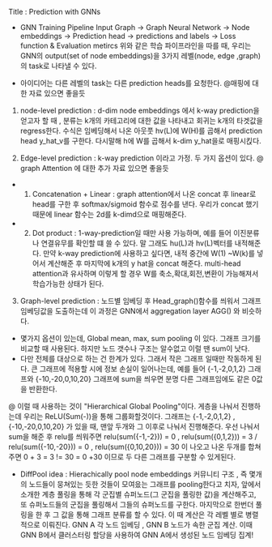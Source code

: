 Title : Prediction with GNNs 
 
 - GNN Training Pipeline
Input Graph -> Graph Neural Network -> Node embeddings -> Prediction head -> predictions and labels -> Loss function & Evaluation metircs
위와 같은 학습 파이프라인을 따를 때, 우리는 GNN의 output(set of node embeddings)을 3가지 레벨(node, edge ,graph)의 task로 나타낼 수 있다.

- 아이디어는 다른 레벨의 task는 다른 prediction heads를 요청한다. @매핑에 대한 자료 있으면 좋을듯
1. node-level prediction : d-dim node embeddings 에서 k-way prediction을 얻고자 할 때 , 분류는 k개의 카테고리에 대한 값을 나타내고 회귀는 k개의 타겟값을 regress한다.
수식은 임베딩해서 나온 아웃풋 hv(L)에 W(H)를 곱해서 prediction head y_hat_v를 구한다. 다시말해 h에 W를 곱해서 k-dim y_hat을로 매핑시킩다.

2. Edge-level prediction : k-way prediction 이라고 가정. 두 가지 옵션이 있다. @ graph Attention 에 대한 추가 자료 있으면 좋을듯
- 1) Concatenation + Linear : graph attention에서 나온 concat 후 linear로 head를 구한 후 softmax/sigmoid 함수로 점수를 낸다. 우리가 concat 했기 때문에 linear 함수는 2d를 k-dimd으로 매핑해준다. 
- 2) Dot product : 1-way-prediction일 때만 사용 가능하며, 예를 들어 이진분류 나 연결유무를 확인할 떄 쓸 수 있다. 말 그래도 hu(L)과 hv(L)벡터를 내적해준다. 만약 k-way prediction에 사용하고 싶다면,
내적 중간에 W(1) ~W(k)를 넣어서 계산해준 후 마지막에 k개의 y hat을 concat 해준다. multi-head attention과 유사하며 이렇게 할 경우 W를 축소,확대,회전,변환이 가능해져서 학습가능한 상태가 된다.

3. Graph-level prediction : 노드별 임베딩 후 Head_graph()함수를 씌워서 그래프 임베딩값을 도출하는데 이 과정은 GNN에서 aggregation layer AGG() 와 비슷하다.
- 몇가지 옵션이 있는데, Global mean, max, sum pooling 이 있다. 그래프 크기를 비교할 때 사용된다. 하지만 노드 갯수나 구조는 알수없고 이럴 땐 sum이 낫다. 
- 다만 전체를 대상으로 하는 건 한계가 있다. 그래서 작은 그래프 일때만 작동하게 된다. 큰 그래프에 적용할 시에 정보 손실이 일어나는데,
예를 들어 {-1,-2,0,1,2} 그래프와 {-10,-20,0,10,20} 그래프에 sum을 씌우면 분명 다른 그래프임에도 같은 0값을 반환한다.

@ 이럴 때 사용하는 것이 "Hierarchical Global Pooling"이다. 게층을 나눠서 진행하는데 우리는 ReLU(Sum(-))을 통해 그룹화할것이다. 
그래프는 {-1,-2,0,1,2} , {-10,-20,0,10,20} 가 있을 때, 맨앞 두개와 그 이후로 나눠서 진행해준다.
우선 나눠서 sum을 해준 후 relu를 씌워주면 relu(sum({-1,-2})) = 0 , relu(sum({0,1,2})) = 3 / relu(sum({-10,-20})) = 0 , relu(sum({0,10,20})) = 30 이 나오고 나온 두개를 합쳐주면
0 + 3 = 3 != 30 = 0 +30 이므로 두 다른 그래프를 구분할 수 있게된다.

- DiffPool idea : Hierachically pool node embeddings 
커뮤니티 구조 , 즉 몇개의 노드들이 뭉쳐있는 듯한 것들이 모여읐는 그래프를 pooling한다고 치자, 앞에서 소개한 계층 풀링을 통해 각 군집별 슈퍼노드(그 군집을 풀링한 값)을 계산해주고, 또 슈퍼노드들의 군집을 풀링해서 그들의 슈퍼노드를 구한다.
마지막으로 한번더 풀링을 한 후 그 값을 통해 그래프 분류를 할 수 있다. 이 때 계산은 각 레벨 별로 병렬적으로 이뤄진다. GNN A 각 노드 임베딩 , GNN B 노드가 속한 군집 계산. 이때 GNN B에서 클러스터링 할당을 사용하여 GNN A에서 생성된 노드 임베딩 집계!

